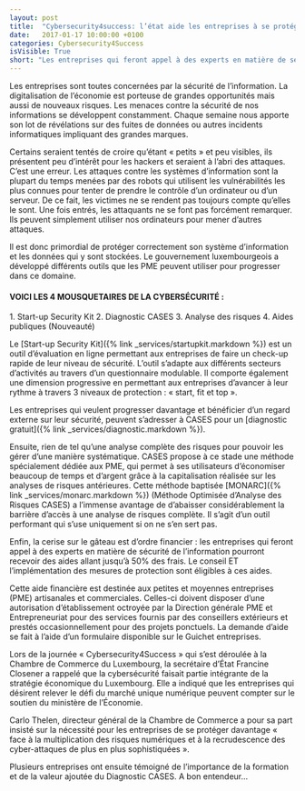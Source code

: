 ```yaml
---
layout: post
title:  "Cybersecurity4success: l’état aide les entreprises à se protéger"
date:   2017-01-17 10:00:00 +0100
categories: Cybersecurity4Success
isVisible: True
short: "Les entreprises qui feront appel à des experts en matière de sécurité de l’information pourront recevoir des aides allant jusqu’à 50% des frais."
---
```

Les entreprises sont toutes concernées par la sécurité de l’information. La digitalisation de l’économie est porteuse de grandes opportunités mais aussi de nouveaux risques. Les menaces contre la sécurité de nos informations se développent constamment. Chaque semaine nous apporte son lot de révélations sur des fuites de données ou autres incidents informatiques impliquant des grandes marques.

Certains seraient tentés de croire qu’étant « petits » et peu visibles, ils présentent peu d’intérêt pour les hackers et seraient à l’abri des attaques. C’est une erreur. Les attaques contre les systèmes d’information sont la plupart du temps menées par des robots qui utilisent les vulnérabilités les plus connues pour tenter de prendre le contrôle d’un ordinateur ou d’un serveur. De ce fait, les victimes ne se rendent pas toujours compte qu’elles le sont. Une fois entrés, les attaquants ne se font pas forcément remarquer. Ils peuvent simplement utiliser nos ordinateurs pour mener d’autres attaques.

Il est donc primordial de protéger correctement son système d’information et les données qui y sont stockées. Le gouvernement luxembourgeois a développé différents outils que les PME peuvent utiliser pour progresser dans ce domaine.

<h4 class="titre-page">VOICI LES 4 MOUSQUETAIRES DE LA CYBERSÉCURITÉ :</h4>
1. Start-up Security Kit
2. Diagnostic CASES
3. Analyse des risques
4. Aides publiques (Nouveauté)

Le [Start-up Security Kit]({% link _services/startupkit.markdown %}) est un outil d’évaluation en ligne permettant aux entreprises de faire un check-up rapide de leur niveau de sécurité. L’outil s’adapte aux différents secteurs d’activités au travers d’un questionnaire modulable. Il comporte également une dimension progressive en permettant aux entreprises d’avancer à leur rythme à travers 3 niveaux de protection : « start, fit et top ».

Les entreprises qui veulent progresser davantage et bénéficier d’un regard externe sur leur sécurité, peuvent s’adresser à CASES pour un [diagnostic gratuit]({% link _services/diagnostic.markdown %}).

Ensuite, rien de tel qu’une analyse complète des risques pour pouvoir les gérer d’une manière systématique. CASES propose à ce stade une méthode spécialement dédiée aux PME, qui permet à ses utilisateurs d’économiser beaucoup de temps et d’argent grâce à la capitalisation réalisée sur les analyses de risques antérieures. Cette méthode baptisée [MONARC]({% link _services/monarc.markdown %}) (Méthode Optimisée d’Analyse des Risques CASES) a l’immense avantage de d’abaisser considérablement la barrière d’accès à une analyse de risques complète. Il s’agit d’un outil performant qui s’use uniquement si on ne s’en sert pas.

Enfin, la cerise sur le gâteau est d’ordre financier : les entreprises qui feront appel à des experts en matière de sécurité de l’information pourront recevoir des aides allant jusqu’à 50% des frais. Le conseil ET l’implémentation des mesures de protection sont éligibles à ces aides.

Cette aide financière est destinée aux petites et moyennes entreprises (PME) artisanales et commerciales. Celles-ci doivent disposer d’une autorisation d’établissement octroyée par la Direction générale PME et Entrepreneuriat pour des services fournis par des conseillers extérieurs et prestés occasionnellement pour des projets ponctuels. La demande d’aide se fait à l’aide d’un formulaire disponible sur le Guichet entreprises.

Lors de la journée « Cybersecurity4Success » qui s’est déroulée à la Chambre de Commerce du Luxembourg, la secrétaire d’État Francine Closener a rappelé que la cybersécurité faisait partie intégrante de la stratégie économique du Luxembourg. Elle a indiqué que les entreprises qui désirent relever le défi du marché unique numérique peuvent compter sur le soutien du ministère de l’Économie.

Carlo Thelen, directeur général de la Chambre de Commerce a pour sa part insisté sur la nécessité pour les entreprises de se protéger davantage « face à la multiplication des risques numériques et à la recrudescence des cyber-attaques de plus en plus sophistiquées ».

Plusieurs entreprises ont ensuite témoigné de l’importance de la formation et de la valeur ajoutée du Diagnostic CASES. A bon entendeur…
